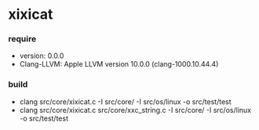 # xixicat
### require
 * version: 0.0.0
 * Clang-LLVM: Apple LLVM version 10.0.0 (clang-1000.10.44.4)

### build
 * clang  src/core/xixicat.c -I src/core/ -I src/os/linux  -o src/test/test
 * clang  src/core/xixicat.c src/core/xxc_string.c -I src/core/ -I src/os/linux  -o src/test/test